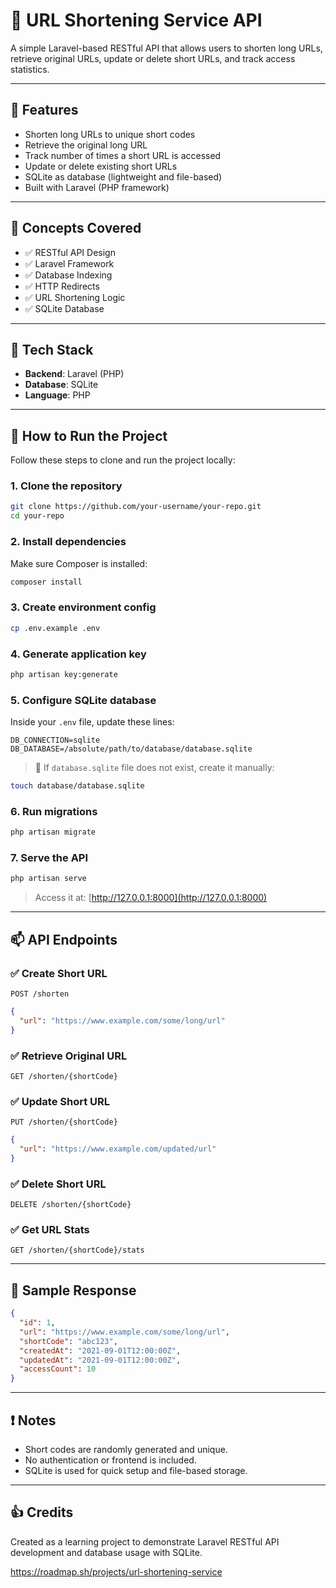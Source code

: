 # 🔗 URL Shortening Service API

A simple Laravel-based RESTful API that allows users to shorten long URLs, retrieve original URLs, update or delete short URLs, and track access statistics.

---

## 📌 Features

- Shorten long URLs to unique short codes  
- Retrieve the original long URL  
- Track number of times a short URL is accessed  
- Update or delete existing short URLs  
- SQLite as database (lightweight and file-based)  
- Built with Laravel (PHP framework)

---

## 🧠 Concepts Covered

- ✅ RESTful API Design  
- ✅ Laravel Framework  
- ✅ Database Indexing  
- ✅ HTTP Redirects  
- ✅ URL Shortening Logic  
- ✅ SQLite Database  

---

## 🔧 Tech Stack

- **Backend**: Laravel (PHP)  
- **Database**: SQLite  
- **Language**: PHP  

---

## 🚀 How to Run the Project

Follow these steps to clone and run the project locally:

### 1. Clone the repository

```bash
git clone https://github.com/your-username/your-repo.git
cd your-repo
```

### 2. Install dependencies

Make sure Composer is installed:

```bash
composer install
```

### 3. Create environment config

```bash
cp .env.example .env
```

### 4. Generate application key

```bash
php artisan key:generate
```

### 5. Configure SQLite database

Inside your `.env` file, update these lines:

```env
DB_CONNECTION=sqlite
DB_DATABASE=/absolute/path/to/database/database.sqlite
```

> 📁 If `database.sqlite` file does not exist, create it manually:

```bash
touch database/database.sqlite
```

### 6. Run migrations

```bash
php artisan migrate
```

### 7. Serve the API

```bash
php artisan serve
```

> Access it at: [http://127.0.0.1:8000](http://127.0.0.1:8000)

---

## 📫 API Endpoints

### ✅ Create Short URL
```
POST /shorten
```
```json
{
  "url": "https://www.example.com/some/long/url"
}
```

### ✅ Retrieve Original URL
```
GET /shorten/{shortCode}
```

### ✅ Update Short URL
```
PUT /shorten/{shortCode}
```
```json
{
  "url": "https://www.example.com/updated/url"
}
```

### ✅ Delete Short URL
```
DELETE /shorten/{shortCode}
```

### ✅ Get URL Stats
```
GET /shorten/{shortCode}/stats
```

---

## 📝 Sample Response

```json
{
  "id": 1,
  "url": "https://www.example.com/some/long/url",
  "shortCode": "abc123",
  "createdAt": "2021-09-01T12:00:00Z",
  "updatedAt": "2021-09-01T12:00:00Z",
  "accessCount": 10
}
```

---

## ❗ Notes

- Short codes are randomly generated and unique.  
- No authentication or frontend is included.  
- SQLite is used for quick setup and file-based storage.

---

## 👍 Credits

Created as a learning project to demonstrate Laravel RESTful API development and database usage with SQLite.

https://roadmap.sh/projects/url-shortening-service